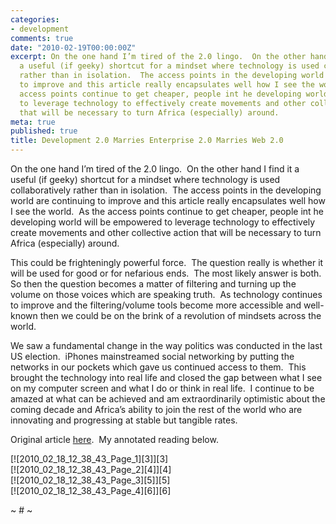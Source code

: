 ```yaml
---
categories:
- development
comments: true
date: "2010-02-19T00:00:00Z"
excerpt: On the one hand I’m tired of the 2.0 lingo.  On the other hand I find it
  a useful (if geeky) shortcut for a mindset where technology is used collaboratively
  rather than in isolation.  The access points in the developing world are continuing
  to improve and this article really encapsulates well how I see the world.  As the
  access points continue to get cheaper, people int he developing world will be empowered
  to leverage technology to effectively create movements and other collective action
  that will be necessary to turn Africa (especially) around.
meta: true
published: true
title: Development 2.0 Marries Enterprise 2.0 Marries Web 2.0
---
```


On the one hand I’m tired of the 2.0 lingo.  On the other hand I find it a useful (if geeky) shortcut for a mindset where technology is used collaboratively rather than in isolation.  The access points in the developing world are continuing to improve and this article really encapsulates well how I see the world.  As the access points continue to get cheaper, people int he developing world will be empowered to leverage technology to effectively create movements and other collective action that will be necessary to turn Africa (especially) around.

This could be frighteningly powerful force.  The question really is whether it will be used for good or for nefarious ends.  The most likely answer is both.  So then the question becomes a matter of filtering and turning up the volume on those voices which are speaking truth.  As technology continues to improve and the filtering/volume tools become more accessible and well-known then we could be on the brink of a revolution of mindsets across the world.

We saw a fundamental change in the way politics was conducted in the last US election.  iPhones mainstreamed social networking by putting the networks in our pockets which gave us continued access to them.  This brought the technology into real life and closed the gap between what I see on my computer screen and what I do or think in real life.  I continue to be amazed at what can be achieved and am extraordinarily optimistic about the coming decade and Africa’s ability to join the rest of the world who are innovating and progressing at stable but tangible rates.

Original article [here][1].  My annotated reading below.

 [1]: http://bit.ly/cuLfgs

[![2010_02_18_12_38_43_Page_1][3]][3]  
[![2010_02_18_12_38_43_Page_2][4]][4]  
[![2010_02_18_12_38_43_Page_3][5]][5]  
[![2010_02_18_12_38_43_Page_4][6]][6]


~ # ~
